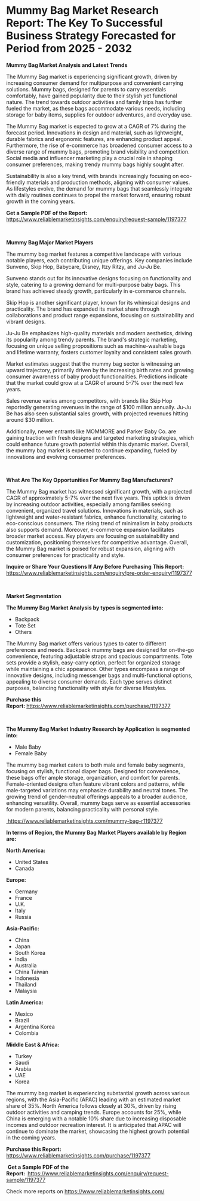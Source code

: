 <p><h1>Mummy Bag Market Research Report: The Key To Successful Business Strategy Forecasted for Period from 2025 - 2032</h1></p><p><strong>Mummy Bag Market Analysis and Latest Trends</strong></p>
<p><p>The Mummy Bag market is experiencing significant growth, driven by increasing consumer demand for multipurpose and convenient carrying solutions. Mummy bags, designed for parents to carry essentials comfortably, have gained popularity due to their stylish yet functional nature. The trend towards outdoor activities and family trips has further fueled the market, as these bags accommodate various needs, including storage for baby items, supplies for outdoor adventures, and everyday use.</p><p>The Mummy Bag market is expected to grow at a CAGR of 7% during the forecast period. Innovations in design and material, such as lightweight, durable fabrics and ergonomic features, are enhancing product appeal. Furthermore, the rise of e-commerce has broadened consumer access to a diverse range of mummy bags, promoting brand visibility and competition. Social media and influencer marketing play a crucial role in shaping consumer preferences, making trendy mummy bags highly sought after.</p><p>Sustainability is also a key trend, with brands increasingly focusing on eco-friendly materials and production methods, aligning with consumer values. As lifestyles evolve, the demand for mummy bags that seamlessly integrate with daily routines continues to propel the market forward, ensuring robust growth in the coming years.</p></p>
<p><strong>Get a Sample PDF of the Report:&nbsp;</strong> <a href="https://www.reliablemarketinsights.com/enquiry/request-sample/1197377?utm_campaign=3579&utm_medium=2&utm_source=Github&utm_content=ia&utm_term=04042025&utm_id=mummy-bag">https://www.reliablemarketinsights.com/enquiry/request-sample/1197377</a></p>
<p>&nbsp;</p>
<p><strong>Mummy Bag Major Market Players</strong></p>
<p><p>The mummy bag market features a competitive landscape with various notable players, each contributing unique offerings. Key companies include Sunveno, Skip Hop, Babycare, Disney, Itzy Ritzy, and Ju-Ju Be.</p><p>Sunveno stands out for its innovative designs focusing on functionality and style, catering to a growing demand for multi-purpose baby bags. This brand has achieved steady growth, particularly in e-commerce channels.</p><p>Skip Hop is another significant player, known for its whimsical designs and practicality. The brand has expanded its market share through collaborations and product range expansions, focusing on sustainability and vibrant designs.</p><p>Ju-Ju Be emphasizes high-quality materials and modern aesthetics, driving its popularity among trendy parents. The brand's strategic marketing, focusing on unique selling propositions such as machine-washable bags and lifetime warranty, fosters customer loyalty and consistent sales growth.</p><p>Market estimates suggest that the mummy bag sector is witnessing an upward trajectory, primarily driven by the increasing birth rates and growing consumer awareness of baby product functionalities. Predictions indicate that the market could grow at a CAGR of around 5-7% over the next few years.</p><p>Sales revenue varies among competitors, with brands like Skip Hop reportedly generating revenues in the range of $100 million annually. Ju-Ju Be has also seen substantial sales growth, with projected revenues hitting around $30 million.</p><p>Additionally, newer entrants like MOMMORE and Parker Baby Co. are gaining traction with fresh designs and targeted marketing strategies, which could enhance future growth potential within this dynamic market. Overall, the mummy bag market is expected to continue expanding, fueled by innovations and evolving consumer preferences.</p></p>
<p>&nbsp;</p>
<p><strong>What Are The Key Opportunities For Mummy Bag Manufacturers?</strong></p>
<p><p>The Mummy Bag market has witnessed significant growth, with a projected CAGR of approximately 5-7% over the next five years. This uptick is driven by increasing outdoor activities, especially among families seeking convenient, organized travel solutions. Innovations in materials, such as lightweight and water-resistant fabrics, enhance functionality, catering to eco-conscious consumers. The rising trend of minimalism in baby products also supports demand. Moreover, e-commerce expansion facilitates broader market access. Key players are focusing on sustainability and customization, positioning themselves for competitive advantage. Overall, the Mummy Bag market is poised for robust expansion, aligning with consumer preferences for practicality and style.</p></p>
<p><strong>Inquire or Share Your Questions If Any Before Purchasing This Report:</strong> <a href="https://www.reliablemarketinsights.com/enquiry/pre-order-enquiry/1197377?utm_campaign=3579&utm_medium=2&utm_source=Github&utm_content=ia&utm_term=04042025&utm_id=mummy-bag">https://www.reliablemarketinsights.com/enquiry/pre-order-enquiry/1197377</a></p>
<p>&nbsp;</p>
<p><strong>Market Segmentation</strong></p>
<p><strong>The Mummy Bag Market Analysis by types is segmented into:</strong></p>
<p><ul><li>Backpack</li><li>Tote Set</li><li>Others</li></ul></p>
<p><p>The Mummy Bag market offers various types to cater to different preferences and needs. Backpack mummy bags are designed for on-the-go convenience, featuring adjustable straps and spacious compartments. Tote sets provide a stylish, easy-carry option, perfect for organized storage while maintaining a chic appearance. Other types encompass a range of innovative designs, including messenger bags and multi-functional options, appealing to diverse consumer demands. Each type serves distinct purposes, balancing functionality with style for diverse lifestyles.</p></p>
<p><strong>Purchase this Report:&nbsp;</strong><a href="https://www.reliablemarketinsights.com/purchase/1197377?utm_campaign=3579&utm_medium=2&utm_source=Github&utm_content=ia&utm_term=04042025&utm_id=mummy-bag">https://www.reliablemarketinsights.com/purchase/1197377</a></p>
<p>&nbsp;</p>
<p><strong>The Mummy Bag Market Industry Research by Application is segmented into:</strong></p>
<p><ul><li>Male Baby</li><li>Female Baby</li></ul></p>
<p><p>The mummy bag market caters to both male and female baby segments, focusing on stylish, functional diaper bags. Designed for convenience, these bags offer ample storage, organization, and comfort for parents. Female-oriented designs often feature vibrant colors and patterns, while male-targeted variations may emphasize durability and neutral tones. The growing trend of gender-neutral offerings appeals to a broader audience, enhancing versatility. Overall, mummy bags serve as essential accessories for modern parents, balancing practicality with personal style.</p></p>
<p><a href="https://www.reliablemarketinsights.com/mummy-bag-r1197377?utm_campaign=3579&utm_medium=2&utm_source=Github&utm_content=ia&utm_term=04042025&utm_id=mummy-bag">&nbsp;https://www.reliablemarketinsights.com/mummy-bag-r1197377</a></p>
<p><strong>In terms of Region, the Mummy Bag Market Players available by Region are:</strong></p>
<p>
    <p> <strong> North America: </strong>
        <ul>
            <li>United States</li>
            <li>Canada</li>
        </ul>
        </p> 
    <p> <strong> Europe: </strong>
        <ul>
            <li>Germany</li>
            <li>France</li>
            <li>U.K.</li>
            <li>Italy</li>
            <li>Russia</li>
        </ul>
        </p> 
    <p> <strong> Asia-Pacific: </strong>
        <ul>
            <li>China</li>
            <li>Japan</li>
            <li>South Korea</li>
            <li>India</li>
            <li>Australia</li>
            <li>China Taiwan</li>
            <li>Indonesia</li>
            <li>Thailand</li>
            <li>Malaysia</li>
        </ul>
        </p> 
    <p> <strong> Latin America: </strong>
        <ul>
            <li>Mexico</li>
            <li>Brazil</li>
            <li>Argentina Korea</li>
            <li>Colombia</li>
        </ul>
        </p> 
    <p> <strong> Middle East & Africa: </strong>
        <ul>
            <li>Turkey</li>
            <li>Saudi</li>
            <li>Arabia</li>
            <li>UAE</li>
            <li>Korea</li>
        </ul>
    </p>
    </p>
<p><p>The mummy bag market is experiencing substantial growth across various regions, with the Asia-Pacific (APAC) leading with an estimated market share of 35%. North America follows closely at 30%, driven by rising outdoor activities and camping trends. Europe accounts for 25%, while China is emerging with a notable 10% share due to increasing disposable incomes and outdoor recreation interest. It is anticipated that APAC will continue to dominate the market, showcasing the highest growth potential in the coming years.</p></p>
<p><strong>Purchase this Report: </strong><a href="https://www.reliablemarketinsights.com/purchase/1197377?utm_campaign=3579&utm_medium=2&utm_source=Github&utm_content=ia&utm_term=04042025&utm_id=mummy-bag">https://www.reliablemarketinsights.com/purchase/1197377</a></p>
<p>&nbsp;<strong>Get a Sample PDF of the Report:&nbsp;&nbsp;</strong><a href="https://www.reliablemarketinsights.com/enquiry/request-sample/1197377?utm_campaign=3579&utm_medium=2&utm_source=Github&utm_content=ia&utm_term=04042025&utm_id=mummy-bag">https://www.reliablemarketinsights.com/enquiry/request-sample/1197377</a></p>
<p><strong></strong></p>
<p>Check more reports on <a href="https://www.reliablemarketinsights.com/?utm_campaign=3579&utm_medium=2&utm_source=Github&utm_content=ia&utm_term=04042025&utm_id=mummy-bag">https://www.reliablemarketinsights.com/</a></p>